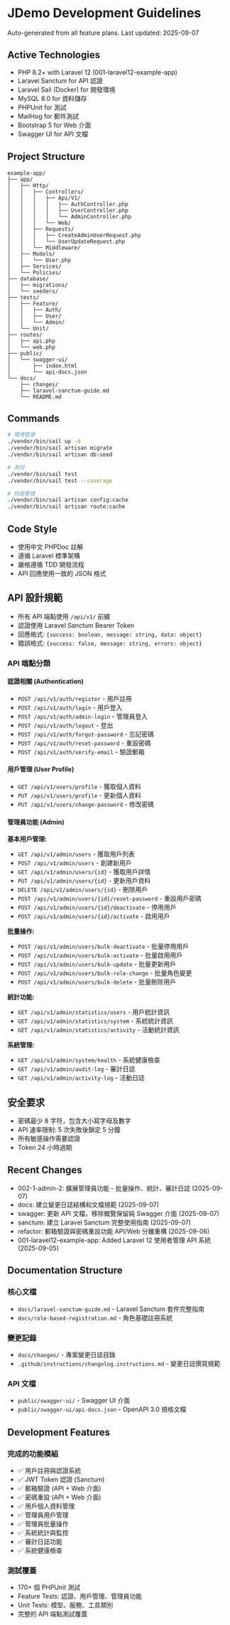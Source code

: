 # JDemo Development Guidelines

Auto-generated from all feature plans. Last updated: 2025-09-07

## Active Technologies

- PHP 8.2+ with Laravel 12 (001-laravel12-example-app)
- Laravel Sanctum for API 認證
- Laravel Sail (Docker) for 開發環境
- MySQL 8.0 for 資料儲存
- PHPUnit for 測試
- MailHog for 郵件測試
- Bootstrap 5 for Web 介面
- Swagger UI for API 文檔

## Project Structure

```
example-app/
├── app/
│   ├── Http/
│   │   ├── Controllers/
│   │   │   ├── Api/V1/
│   │   │   │   ├── AuthController.php
│   │   │   │   ├── UserController.php
│   │   │   │   └── AdminController.php
│   │   │   └── Web/
│   │   ├── Requests/
│   │   │   ├── CreateAdminUserRequest.php
│   │   │   └── UserUpdateRequest.php
│   │   └── Middleware/
│   ├── Models/
│   │   └── User.php
│   ├── Services/
│   └── Policies/
├── database/
│   ├── migrations/
│   └── seeders/
├── tests/
│   ├── Feature/
│   │   ├── Auth/
│   │   ├── User/
│   │   └── Admin/
│   └── Unit/
├── routes/
│   ├── api.php
│   └── web.php
├── public/
│   └── swagger-ui/
│       ├── index.html
│       └── api-docs.json
└── docs/
    ├── changes/
    ├── laravel-sanctum-guide.md
    └── README.md
```

## Commands

```bash
# 環境管理
./vendor/bin/sail up -d
./vendor/bin/sail artisan migrate
./vendor/bin/sail artisan db:seed

# 測試
./vendor/bin/sail test
./vendor/bin/sail test --coverage

# 快取管理
./vendor/bin/sail artisan config:cache
./vendor/bin/sail artisan route:cache
```

## Code Style

- 使用中文 PHPDoc 註解
- 遵循 Laravel 標準架構
- 嚴格遵循 TDD 開發流程
- API 回應使用一致的 JSON 格式

## API 設計規範

- 所有 API 端點使用 `/api/v1/` 前綴
- 認證使用 Laravel Sanctum Bearer Token
- 回應格式: `{success: boolean, message: string, data: object}`
- 錯誤格式: `{success: false, message: string, errors: object}`

### API 端點分類

#### 認證相關 (Authentication)

- `POST /api/v1/auth/register` - 用戶註冊
- `POST /api/v1/auth/login` - 用戶登入
- `POST /api/v1/auth/admin-login` - 管理員登入
- `POST /api/v1/auth/logout` - 登出
- `POST /api/v1/auth/forgot-password` - 忘記密碼
- `POST /api/v1/auth/reset-password` - 重設密碼
- `POST /api/v1/auth/verify-email` - 驗證郵箱

#### 用戶管理 (User Profile)

- `GET /api/v1/users/profile` - 獲取個人資料
- `PUT /api/v1/users/profile` - 更新個人資料
- `PUT /api/v1/users/change-password` - 修改密碼

#### 管理員功能 (Admin)

**基本用戶管理:**

- `GET /api/v1/admin/users` - 獲取用戶列表
- `POST /api/v1/admin/users` - 創建新用戶
- `GET /api/v1/admin/users/{id}` - 獲取用戶詳情
- `PUT /api/v1/admin/users/{id}` - 更新用戶資料
- `DELETE /api/v1/admin/users/{id}` - 刪除用戶
- `POST /api/v1/admin/users/{id}/reset-password` - 重設用戶密碼
- `POST /api/v1/admin/users/{id}/deactivate` - 停用用戶
- `POST /api/v1/admin/users/{id}/activate` - 啟用用戶

**批量操作:**

- `POST /api/v1/admin/users/bulk-deactivate` - 批量停用用戶
- `POST /api/v1/admin/users/bulk-activate` - 批量啟用用戶
- `POST /api/v1/admin/users/bulk-update` - 批量更新用戶
- `POST /api/v1/admin/users/bulk-role-change` - 批量角色變更
- `POST /api/v1/admin/users/bulk-delete` - 批量刪除用戶

**統計功能:**

- `GET /api/v1/admin/statistics/users` - 用戶統計資訊
- `GET /api/v1/admin/statistics/system` - 系統統計資訊
- `GET /api/v1/admin/statistics/activity` - 活動統計資訊

**系統管理:**

- `GET /api/v1/admin/system/health` - 系統健康檢查
- `GET /api/v1/admin/audit-log` - 審計日誌
- `GET /api/v1/admin/activity-log` - 活動日誌

## 安全要求

- 密碼最少 8 字符，包含大小寫字母及數字
- API 速率限制: 5 次失敗後鎖定 5 分鐘
- 所有敏感操作需要認證
- Token 24 小時過期

## Recent Changes

- 002-1-admin-2: 擴展管理員功能 - 批量操作、統計、審計日誌 (2025-09-07)
- docs: 建立變更日誌結構和文檔規範 (2025-09-07)
- swagger: 更新 API 文檔，移除概覽保留純 Swagger 介面 (2025-09-07)
- sanctum: 建立 Laravel Sanctum 完整使用指南 (2025-09-07)
- refactor: 郵箱驗證與密碼重設功能 API/Web 分離重構 (2025-09-06)
- 001-laravel12-example-app: Added Laravel 12 使用者管理 API 系統 (2025-09-05)

## Documentation Structure

### 核心文檔

- `docs/laravel-sanctum-guide.md` - Laravel Sanctum 套件完整指南
- `docs/role-based-registration.md` - 角色基礎註冊系統

### 變更記錄

- `docs/changes/` - 專案變更日誌目錄
- `.github/instructions/changelog.instructions.md` - 變更日誌撰寫規範

### API 文檔

- `public/swagger-ui/` - Swagger UI 介面
- `public/swagger-ui/api-docs.json` - OpenAPI 3.0 規格文檔

## Development Features

### 完成的功能模組

- ✅ 用戶註冊與認證系統
- ✅ JWT Token 認證 (Sanctum)
- ✅ 郵箱驗證 (API + Web 介面)
- ✅ 密碼重設 (API + Web 介面)
- ✅ 用戶個人資料管理
- ✅ 管理員用戶管理
- ✅ 管理員批量操作
- ✅ 系統統計與監控
- ✅ 審計日誌功能
- ✅ 系統健康檢查

### 測試覆蓋

- 170+ 個 PHPUnit 測試
- Feature Tests: 認證、用戶管理、管理員功能
- Unit Tests: 模型、服務、工具類別
- 完整的 API 端點測試覆蓋

<!-- MANUAL ADDITIONS START -->
<!-- MANUAL ADDITIONS END -->
